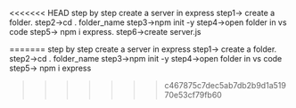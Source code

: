 <<<<<<< HEAD
step by step create a server in express 
step1-> create a folder. 
step2->cd . folder_name 
step3->npm init -y 
step4->open folder in vs code 
step5-> npm i express.
step6->create server.js

=======
step by step create a server in express
 step1-> create a folder.
 step2->cd . folder_name
 step3->npm init -y
 step4->open folder in vs code
 step5-> npm i express
>>>>>>> c467875c7dec5ab7db2b9d1a51970e53cf79fb60
